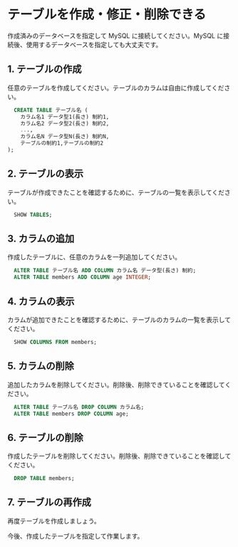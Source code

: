 
# テーブルを作成・修正・削除できる

作成済みのデータベースを指定して MySQL に接続してください。MySQL に接続後、使用するデータベースを指定しても大丈夫です。

## 1. テーブルの作成
任意のテーブルを作成してください。テーブルのカラムは自由に作成してください。
```sql
  CREATE TABLE テーブル名 (
    カラム名1 データ型1(長さ) 制約1,
    カラム名2 データ型2(長さ) 制約2,
    ...,
    カラム名N データ型N(長さ) 制約N,
    テーブルの制約1,テーブルの制約2
);
```

## 2. テーブルの表示

テーブルが作成できたことを確認するために、テーブルの一覧を表示してください。
```sql
  SHOW TABLES;
```
## 3. カラムの追加

作成したテーブルに、任意のカラムを一列追加してください。
```sql
  ALTER TABLE テーブル名 ADD COLUMN カラム名 データ型(長さ) 制約;
  ALTER TABLE members ADD COLUMN age INTEGER;
```
## 4. カラムの表示

カラムが追加できたことを確認するために、テーブルのカラムの一覧を表示してください。
```sql
  SHOW COLUMNS FROM members;
```
## 5. カラムの削除

追加したカラムを削除してください。削除後、削除できていることを確認してください。
```sql
  ALTER TABLE テーブル名 DROP COLUMN カラム名;
  ALTER TABLE members DROP COLUMN age;
```

## 6. テーブルの削除

作成したテーブルを削除してください。削除後、削除できていることを確認してください。
```sql
  DROP TABLE members;
```

## 7. テーブルの再作成

再度テーブルを作成しましょう。

今後、作成したテーブルを指定して作業します。

